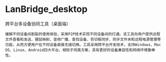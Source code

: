 # LanBridge_desktop
跨平台多设备协同工具（桌面端）
```
缓解不同设备间割裂的使用体验，采用P2P技术实现不同设备间的打通。该工具向用户提供远程文件查看和发送、键鼠映射、音频广播、查找设备、剪切板同步、同步文件夹和远程电源管理等功能，从而方便用户在不同设备直接无缝切换。工具采用跨平台开发技术，支持Windows、Mac OS、Linux、Android四大平台，相较于同类方案，具有更好的设备兼容性和网络环境鲁棒性。
```
